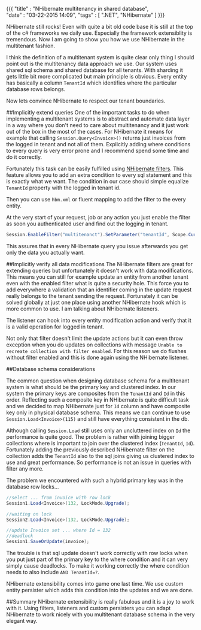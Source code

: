 {{{
    "title"    : "NHibernate multitenancy in shared database",	
    "date"     : "03-22-2015 14:09",
    "tags"	   : [ ".NET", "NHibernate" ]
}}}

NHibernate still rocks! Even with quite a bit old code base it is still at the top of the c# frameworks we daily use. Especially the framework extensiblity is tremendous. Now I am going to show you how we use NHibernate in the multitenant fashion. 

I think the definition of a multitenant system is quite clear only thing I should point out is the multitenancy data approach we use. Our system uses shared sql schema and shared database for all tenants. With sharding it  gets little bit more complicated but main principle is obvious. Every entity has basically a column `TenantId` which identifies where the particular database rows belongs.

Now lets convince NHibernate to respect our tenant boundaries.

##Implicitly extend queries
One of the important tasks to do when implementing a multitenant systems is to abstract and automate data layer in a way where you don't need to care about multitenancy and it just work out of the box in the most of the cases. For NHibernate it means for example that calling `Session.Query<Invoice>()` returns just invoices from the logged in tenant and not all of them. Explicitly adding where conditions to every query is very error prone and I recommend spend some time and do it correctly.

Fortunately this task can be easily fulfilled using [NHibernate filters](http://ayende.com/blog/3993/nhibernate-filters). This feature allows you to add an extra condition to every sql statement and this is exactly what we want.  The condition in our case should simple equalize  `TenantId` property with the logged in tenant id.


<script src="https://gist.github.com/pofider/3b812311b64b4339844a.js"></script>

Then you can use `hbm.xml` or fluent mapping to add the filter to the every entity.

At the very start of your request, job or any action you just enable the filter as soon you authenticated user and find out the logging in tenant.
```cs
Session.EnableFilter("multitenanct").SetParameter("tenantId", Scope.CurrentTenant.Id);
```

This assures that in every NHibernate query you issue afterwards you get only the data you actually want.


##Implicitly verify all data modifications
The NHibernate filters are great for extending queries but unfortunately it doesn't work with data modifications. This means you can still for example update an entity from another tenant even with the enabled filter what is quite a security hole. This force you to add everywhere a validation that an identifier coming in the update request really belongs to the tenant sending the request. Fortunately it can be solved globally at just one place using another NHibernate hook which is more common to use. I am talking about NHibernate listeners.

The listener can hook into every entity modification action and verify that it is a valid operation for logged in tenant.

<script src="https://gist.github.com/pofider/63ca11bbc1eb3c1d43a2.js"></script>

Not only that filter doesn't limit the update actions but it can even throw exception when you do updates on collections with message `Unable to recreate collection with filter enabled`. For this reason we do flushes without filter enabled and this is done again using the NHibernate listener.
<script src="https://gist.github.com/pofider/6af82ca9a91634293115.js"></script>

##Database schema considerations

The common question when designing database schema for a multitenant system is what should be the primary key and clustered index. In our system the primary keys are composites from the `TenantId` and `Id` in this order. Reflecting such a composite key in NHibernate is quite difficult task and we decided to map NHibernate just for `Id` column and have composite key only in physical database schema. This means we can continue to use `Session.Load<Invoice>(115)` and still have everything consistent in the db.

Although calling `Session.Load` still uses only an uncluttered index on `Id` the performance is quite good. The problem is rather with joining bigger collections where is important to join over the clustered index (`TenantId`, `Id`). Fortunately adding the previously described NHibernate filter on the collection adds the `TenantId` also to the sql joins giving us clustered index to use and great performance. So performance is not an issue in queries with filter any more.

The problem we encountered with such a hybrid primary key was in the database row locks...

```c#
//select ... from invoice with row lock
Session1.Load<Invoice>(132, LockMode.Upgrade); 

//waiting on lock
Session2.Load<Invoice>(132, LockMode.Upgrade); 

//update Invoice set ... where Id = 132
//deadlock
Session1.SaveOrUpdate(invoice);
```

The trouble is that sql update doesn't work correctly  with row locks when you put just part of the primary key to the where condition and it can very simply cause deadlocks. To make it working correctly the where condition needs to also include `AND TenantId=?`.

NHibernate extensibility comes into game one last time. We use custom entity persister which adds this condition into the updates and we are done.

<script src="https://gist.github.com/pofider/3cae0c423eb084e4bf79.js"></script>

##Summary
NHibernate extensibility is really fabulous and it is a joy to work with it. Using filters, listeners and custom persisters you can adapt NHibernate to work nicely with you multitenant database schema in the very elegant way.



